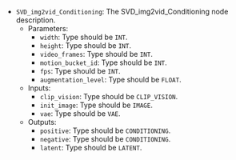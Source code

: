 - `SVD_img2vid_Conditioning`: The SVD_img2vid_Conditioning node description.
    - Parameters:
        - `width`: Type should be `INT`.
        - `height`: Type should be `INT`.
        - `video_frames`: Type should be `INT`.
        - `motion_bucket_id`: Type should be `INT`.
        - `fps`: Type should be `INT`.
        - `augmentation_level`: Type should be `FLOAT`.
    - Inputs:
        - `clip_vision`: Type should be `CLIP_VISION`.
        - `init_image`: Type should be `IMAGE`.
        - `vae`: Type should be `VAE`.
    - Outputs:
        - `positive`: Type should be `CONDITIONING`.
        - `negative`: Type should be `CONDITIONING`.
        - `latent`: Type should be `LATENT`.
